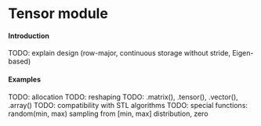 # Tensor module


#### Introduction


TODO: explain design (row-major, continuous storage without stride, Eigen-based)


#### Examples


TODO: allocation
TODO: reshaping
TODO: .matrix(), .tensor(), .vector(), .array()
TODO: compatibility with STL algorithms
TODO: special functions: random(min, max) sampling from [min, max] distribution, zero
